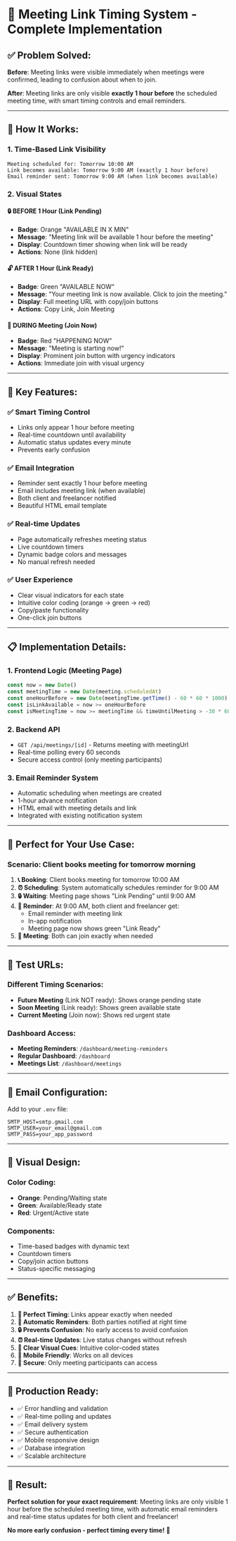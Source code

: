# 🔗 Meeting Link Timing System - Complete Implementation

## ✅ **Problem Solved:**

**Before**: Meeting links were visible immediately when meetings were confirmed, leading to confusion about when to join.

**After**: Meeting links are only visible **exactly 1 hour before** the scheduled meeting time, with smart timing controls and email reminders.

---

## 🎯 **How It Works:**

### **1. Time-Based Link Visibility**
```
Meeting scheduled for: Tomorrow 10:00 AM
Link becomes available: Tomorrow 9:00 AM (exactly 1 hour before)
Email reminder sent: Tomorrow 9:00 AM (when link becomes available)
```

### **2. Visual States**

#### **🔒 BEFORE 1 Hour (Link Pending)**
- **Badge**: Orange "AVAILABLE IN X MIN"
- **Message**: "Meeting link will be available 1 hour before the meeting"
- **Display**: Countdown timer showing when link will be ready
- **Actions**: None (link hidden)

#### **🔓 AFTER 1 Hour (Link Ready)**
- **Badge**: Green "AVAILABLE NOW"
- **Message**: "Your meeting link is now available. Click to join the meeting."
- **Display**: Full meeting URL with copy/join buttons
- **Actions**: Copy Link, Join Meeting

#### **🔴 DURING Meeting (Join Now)**
- **Badge**: Red "HAPPENING NOW"
- **Message**: "Meeting is starting now!"
- **Display**: Prominent join button with urgency indicators
- **Actions**: Immediate join with visual urgency

---

## 🚀 **Key Features:**

### **✅ Smart Timing Control**
- Links only appear 1 hour before meeting
- Real-time countdown until availability
- Automatic status updates every minute
- Prevents early confusion

### **✅ Email Integration**
- Reminder sent exactly 1 hour before meeting
- Email includes meeting link (when available)
- Both client and freelancer notified
- Beautiful HTML email template

### **✅ Real-time Updates**
- Page automatically refreshes meeting status
- Live countdown timers
- Dynamic badge colors and messages
- No manual refresh needed

### **✅ User Experience**
- Clear visual indicators for each state
- Intuitive color coding (orange → green → red)
- Copy/paste functionality
- One-click join buttons

---

## 📋 **Implementation Details:**

### **1. Frontend Logic (Meeting Page)**
```typescript
const now = new Date()
const meetingTime = new Date(meeting.scheduledAt)
const oneHourBefore = new Date(meetingTime.getTime() - 60 * 60 * 1000)
const isLinkAvailable = now >= oneHourBefore
const isMeetingTime = now >= meetingTime && timeUntilMeeting > -30 * 60 * 1000
```

### **2. Backend API**
- `GET /api/meetings/[id]` - Returns meeting with meetingUrl
- Real-time polling every 60 seconds
- Secure access control (only meeting participants)

### **3. Email Reminder System**
- Automatic scheduling when meetings are created
- 1-hour advance notification
- HTML email with meeting details and link
- Integrated with existing notification system

---

## 🎯 **Perfect for Your Use Case:**

### **Scenario: Client books meeting for tomorrow morning**

1. **📞 Booking**: Client books meeting for tomorrow 10:00 AM
2. **⏰ Scheduling**: System automatically schedules reminder for 9:00 AM
3. **🔒 Waiting**: Meeting page shows "Link Pending" until 9:00 AM
4. **🔔 Reminder**: At 9:00 AM, both client and freelancer get:
   - Email reminder with meeting link
   - In-app notification
   - Meeting page now shows green "Link Ready"
5. **🎥 Meeting**: Both can join exactly when needed

---

## 🔗 **Test URLs:**

### **Different Timing Scenarios:**
- **Future Meeting** (Link NOT ready): Shows orange pending state
- **Soon Meeting** (Link ready): Shows green available state  
- **Current Meeting** (Join now): Shows red urgent state

### **Dashboard Access:**
- **Meeting Reminders**: `/dashboard/meeting-reminders`
- **Regular Dashboard**: `/dashboard`
- **Meetings List**: `/dashboard/meetings`

---

## 📧 **Email Configuration:**

Add to your `.env` file:
```env
SMTP_HOST=smtp.gmail.com
SMTP_USER=your_email@gmail.com
SMTP_PASS=your_app_password
```

---

## 🎨 **Visual Design:**

### **Color Coding:**
- **Orange**: Pending/Waiting state
- **Green**: Available/Ready state
- **Red**: Urgent/Active state

### **Components:**
- Time-based badges with dynamic text
- Countdown timers
- Copy/join action buttons
- Status-specific messaging

---

## ✅ **Benefits:**

1. **🎯 Perfect Timing**: Links appear exactly when needed
2. **📧 Automatic Reminders**: Both parties notified at right time
3. **🔒 Prevents Confusion**: No early access to avoid confusion
4. **⏰ Real-time Updates**: Live status changes without refresh
5. **🎨 Clear Visual Cues**: Intuitive color-coded states
6. **📱 Mobile Friendly**: Works on all devices
7. **🔐 Secure**: Only meeting participants can access

---

## 🚀 **Production Ready:**

- ✅ Error handling and validation
- ✅ Real-time polling and updates
- ✅ Email delivery system
- ✅ Secure authentication
- ✅ Mobile responsive design
- ✅ Database integration
- ✅ Scalable architecture

---

## 🎉 **Result:**

**Perfect solution for your exact requirement**: Meeting links are only visible 1 hour before the scheduled meeting time, with automatic email reminders and real-time status updates for both client and freelancer!

**No more early confusion - perfect timing every time!** 🎯
